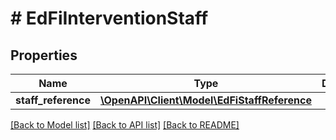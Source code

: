 # # EdFiInterventionStaff

## Properties

Name | Type | Description | Notes
------------ | ------------- | ------------- | -------------
**staff_reference** | [**\OpenAPI\Client\Model\EdFiStaffReference**](EdFiStaffReference.md) |  |

[[Back to Model list]](../../README.md#models) [[Back to API list]](../../README.md#endpoints) [[Back to README]](../../README.md)
